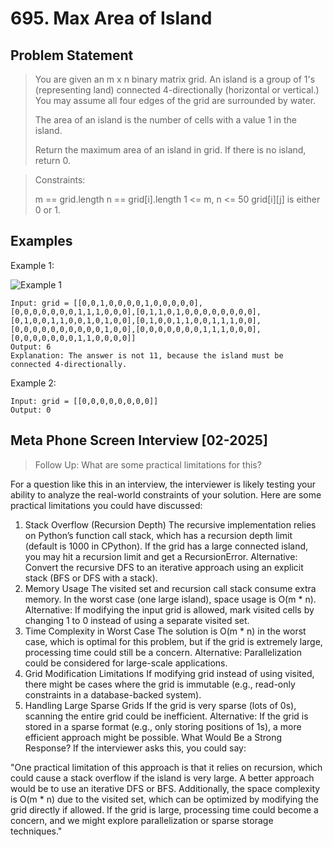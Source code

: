 # 695. Max Area of Island

## Problem Statement

> You are given an m x n binary matrix grid. An island is a group of 1's (representing land) connected 4-directionally (horizontal or vertical.) You may assume all four edges of the grid are surrounded by water.
>
> The area of an island is the number of cells with a value 1 in the island.
>
> Return the maximum area of an island in grid. If there is no island, return 0.

> Constraints:
>
> m == grid.length
> n == grid[i].length
> 1 <= m, n <= 50
> grid[i][j] is either 0 or 1.

## Examples

Example 1:

![Example 1](https://assets.leetcode.com/uploads/2021/05/01/maxarea1-grid.jpg)

```
Input: grid = [[0,0,1,0,0,0,0,1,0,0,0,0,0],[0,0,0,0,0,0,0,1,1,1,0,0,0],[0,1,1,0,1,0,0,0,0,0,0,0,0],[0,1,0,0,1,1,0,0,1,0,1,0,0],[0,1,0,0,1,1,0,0,1,1,1,0,0],[0,0,0,0,0,0,0,0,0,0,1,0,0],[0,0,0,0,0,0,0,1,1,1,0,0,0],[0,0,0,0,0,0,0,1,1,0,0,0,0]]
Output: 6
Explanation: The answer is not 11, because the island must be connected 4-directionally.
```

Example 2:

```
Input: grid = [[0,0,0,0,0,0,0,0]]
Output: 0
```

## Meta Phone Screen Interview [02-2025]

> Follow Up: What are some practical limitations for this?

For a question like this in an interview, the interviewer is likely testing your ability to analyze the real-world constraints of your solution. Here are some practical limitations you could have discussed:

1. Stack Overflow (Recursion Depth)
   The recursive implementation relies on Python’s function call stack, which has a recursion depth limit (default is 1000 in CPython). If the grid has a large connected island, you may hit a recursion limit and get a RecursionError.
   Alternative: Convert the recursive DFS to an iterative approach using an explicit stack (BFS or DFS with a stack).
2. Memory Usage
   The visited set and recursion call stack consume extra memory. In the worst case (one large island), space usage is O(m \* n).
   Alternative: If modifying the input grid is allowed, mark visited cells by changing 1 to 0 instead of using a separate visited set.
3. Time Complexity in Worst Case
   The solution is O(m \* n) in the worst case, which is optimal for this problem, but if the grid is extremely large, processing time could still be a concern.
   Alternative: Parallelization could be considered for large-scale applications.
4. Grid Modification Limitations
   If modifying grid instead of using visited, there might be cases where the grid is immutable (e.g., read-only constraints in a database-backed system).
5. Handling Large Sparse Grids
   If the grid is very sparse (lots of 0s), scanning the entire grid could be inefficient.
   Alternative: If the grid is stored in a sparse format (e.g., only storing positions of 1s), a more efficient approach might be possible.
   What Would Be a Strong Response?
   If the interviewer asks this, you could say:

"One practical limitation of this approach is that it relies on recursion, which could cause a stack overflow if the island is very large. A better approach would be to use an iterative DFS or BFS. Additionally, the space complexity is O(m \* n) due to the visited set, which can be optimized by modifying the grid directly if allowed. If the grid is large, processing time could become a concern, and we might explore parallelization or sparse storage techniques."
